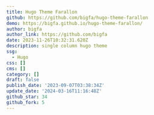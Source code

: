 ```yaml
---
title: Hugo Theme Farallon
github: https://github.com/bigfa/hugo-theme-farallon
demo: https://bigfa.github.io/hugo-theme-farallon/
author: bigfa
author_link: https://github.com/bigfa
date: 2023-11-26T10:32:31.620Z
description: single column hugo theme
ssg:
  - Hugo
css: []
cms: []
category: []
draft: false
publish_date: '2023-09-07T03:38:34Z'
update_date: '2024-03-16T11:16:48Z'
github_star: 34
github_fork: 5
---
```

